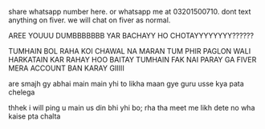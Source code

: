 share whatsapp number here.
or whatsapp me at 03201500710.
dont text anything on fiver.
we will chat on fiver as normal.



AREE YOUUU DUMBBBBBBB
YAR BACHAYY HO CHOTAYYYYYYYY??????

TUMHAIN BOL RAHA KOI CHAWAL NA MARAN TUM PHIR PAGLON WALI HARKATAIN KAR RAHAY HOO
BAITAY TUMHAIN FAK NAI PARAY GA FIVER MERA ACCOUNT BAN KARAY GIIIII

are smajh gy abhai main   main yhi to likha maan gye guru usse kya pata chelega


thhek i will ping u  main us din bhi yhi bo; rha tha meet me likh dete no wha kaise pta chalta 


